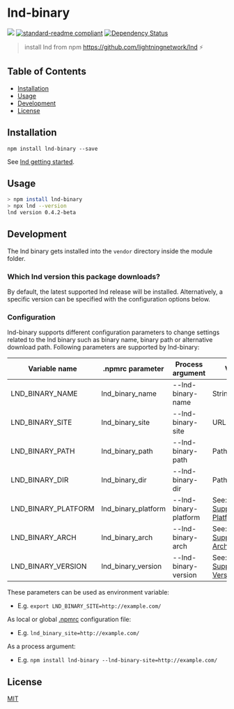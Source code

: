 # lnd-binary

[![](https://img.shields.io/badge/project-LND-blue.svg?style=flat-square)](https://github.com/lightningnetwork/lnd)
[![standard-readme compliant](https://img.shields.io/badge/standard--readme-OK-green.svg?style=flat-square)](https://github.com/RichardLitt/standard-readme)
[![Dependency Status](https://david-dm.org/mrfelton/lnd-binary.svg?style=flat-square)](https://david-dm.org/mrfelton/lnd-binary)

> install lnd from npm https://github.com/lightningnetwork/lnd ⚡️

## Table of Contents

- [Installation](#installation)
- [Usage](#usage)
- [Development](#development)
- [License](#license)


## Installation

```
npm install lnd-binary --save
```

See [lnd getting started](https://github.com/lightningnetwork/lnd).

## Usage

```sh
> npm install lnd-binary
> npx lnd --version
lnd version 0.4.2-beta
```

## Development

The lnd binary gets installed into the `vendor` directory inside the module folder.

### Which lnd version this package downloads?

By default, the latest supported lnd release will be installed. Alternatively, a specific version can be specified with the configuration options below.

### Configuration

lnd-binary supports different configuration parameters to change settings related to the lnd binary such as binary name, binary path or alternative download path. Following parameters are supported by lnd-binary:

Variable name       | .npmrc parameter    | Process argument   | Value
--------------------|---------------------|--------------------|------
LND_BINARY_NAME     | lnd_binary_name     | --lnd-binary-name     | String
LND_BINARY_SITE     | lnd_binary_site     | --lnd-binary-site     | URL
LND_BINARY_PATH     | lnd_binary_path     | --lnd-binary-path     | Path
LND_BINARY_DIR      | lnd_binary_dir      | --lnd-binary-dir      | Path
LND_BINARY_PLATFORM | lnd_binary_platform | --lnd-binary-platform | See: [Supported Platforms](lib/check-support.js#L4)
LND_BINARY_ARCH     | lnd_binary_arch     | --lnd-binary-arch     | See: [Supported Architectures](lib/check-support.js#L5)
LND_BINARY_VERSION  | lnd_binary_version  | --lnd-binary-version  | See: [Supported Versions](lib/check-support.js#L6)

These parameters can be used as environment variable:

* E.g. `export LND_BINARY_SITE=http://example.com/`

As local or global [.npmrc](https://docs.npmjs.com/misc/config) configuration file:

* E.g. `lnd_binary_site=http://example.com/`

As a process argument:

* E.g. `npm install lnd-binary --lnd-binary-site=http://example.com/`

## License

[MIT](LICENSE)
